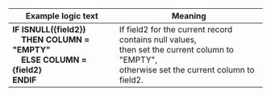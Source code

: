 
|Example logic text|Meaning|
|------------------|-------|
|**IF ISNULL({field2})<br>&nbsp;&nbsp;&nbsp;&nbsp;THEN COLUMN = "EMPTY"<br>&nbsp;&nbsp;&nbsp;&nbsp;ELSE COLUMN = {field2}<br>ENDIF**|If field2 for the current record contains null values,<br>then set the current column to "EMPTY",<br>otherwise set the current column to field2.|

